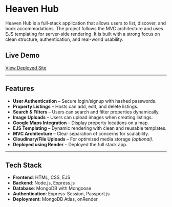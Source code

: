 # Heaven Hub

Heaven Hub is a full-stack application that allows users to list, discover, and book accommodations. The project follows the MVC architecture and uses EJS templating for server-side rendering. It is built with a strong focus on clean structure, authentication, and real-world usability.

## Live Demo
[View Deployed Site](https://heavenhub-73y2.onrender.com/listings)

---

## Features

- **User Authentication** – Secure login/signup with hashed passwords.
- **Property Listings** – Hosts can add, edit, and delete listings.
- **Search & Filters** – Users can search and filter properties dynamically.
- **Image Uploads** – Users can upload images when creating listings.
- **Google Maps Integration** – Display property locations on a map.
- **EJS Templating** – Dynamic rendering with clean and reusable templates.
- **MVC Architecture** – Clear separation of concerns for scalability.
- **Cloudinary/File Uploads** – For optimized media storage *(optional)*.
- **Deployed using Render** – Deployed the full stack app.

---

## Tech Stack

- **Frontend**: HTML, CSS, EJS
- **Backend**: Node.js, Express.js
- **Database**: MongoDB with Mongoose
- **Authentication**: Express-Session, Passport.js
- **Deployment**: MongoDB Atlas, onRender